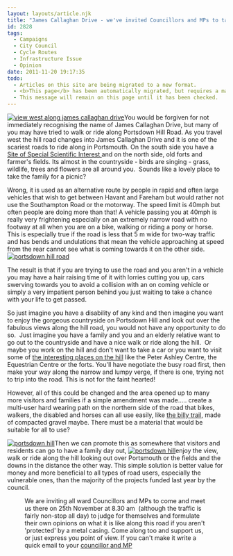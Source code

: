 ```yaml
---
layout: layouts/article.njk
title: "James Callaghan Drive - we've invited Councillors and MPs to take a look on 25th November"
id: 2828
tags:
  - Campaigns
  - City Council
  - Cycle Routes
  - Infrastructure Issue
  - Opinion
date: 2011-11-20 19:17:35
todo:
  - Articles on this site are being migrated to a new format.
  - <b>This page</b> has been automatically migrated, but requires a manual check-&amp;-tune to ensure the format and links all work as expected.
  - This message will remain on this page until it has been checked.
---
```


[![view west along james callaghan drive](http://www.pompeybug.co.uk/wp-content/uploads/2011/11/JCD21-300x225.jpg)](http://www.pompeybug.co.uk/2011/11/james-callaghan-drive-we-invite-councillors-and-mps-to-take-a-look/jcd2-2/)You would be forgiven for not immediately recognising the name of James Callaghan Drive, but many of you may have tried to walk or ride along Portsdown Hill Road. As you travel west the hill road changes into James Callaghan Drive and it is one of the scariest roads to ride along in Portsmouth. On the south side you have a [Site of Special Scientific Interest ](http://www.portsdown.hampshire.org.uk/manage.htm "portsdown SSSi")and on the north side, old forts and farmer's fields. Its almost in the countryside - birds are singing - grass, wildlife, trees and flowers are all around you.  Sounds like a lovely place to take the family for a picnic?

Wrong, it is used as an alternative route by people in rapid and often large vehicles that wish to get between Havant and Fareham but would rather not use the Southampton Road or the motorway. The speed limit is 40mph but often people are doing more than that! A vehicle passing you at 40mph is really very frightening especially on an extremely narrow road with no footway at all when you are on a bike, walking or riding a pony or horse. This is especially true if the road is less that 5 m wide for two-way traffic and has bends and undulations that mean the vehicle approaching at speed from the rear cannot see what is coming towards it on the other side.[![portsdown hill road](http://www.pompeybug.co.uk/wp-content/uploads/2011/11/Portsdown-Hill-road-300x224.jpg)](http://www.pompeybug.co.uk/2011/11/james-callaghan-drive-we-invite-councillors-and-mps-to-take-a-look/portsdown-hill-road/)

The result is that if you are trying to use the road and you aren't in a vehicle you may have a hair raising time of it with lorries cutting you up, cars swerving towards you to avoid a collision with an on coming vehicle or simply a very impatient person behind you just waiting to take a chance with your life to get passed.

So just imagine you have a disability of any kind and then imagine you want to enjoy the gorgeous countryside on Portsdown Hill and look out over the fabulous views along the hill road, you would not have any opportunity to do so.  Just imagine you have a family and you and an elderly relative want to go out to the countryside and have a nice walk or ride along the hill.  Or maybe you work on the hill and don't want to take a car or you want to visit some of [the interesting places on the hill](http://www.portsdown.hampshire.org.uk/places.htm "FOPH website") like the Peter Ashley Centre, the Equestrian Centre or the forts. You'll have negotiate the busy road first, then make your way along the narrow and lumpy verge, if there is one, trying not to trip into the road. This is not for the faint hearted!

However, all of this could be changed and the area opened up to many more visitors and families if a simple amendment was made..... create a multi-user hard wearing path on the northern side of the road that bikes, walkers, the disabled and horses can all use easily, like [the billy trail](http://hampshire.walkandcycle.co.uk/trail_details.php?recordID=HAMPTR0041 "the billy trail"), made of compacted gravel maybe. There must be a material that would be suitable for all to use?

[![portsdown hill](http://www.pompeybug.co.uk/wp-content/uploads/2011/11/portsdown-hill-150x150.jpg)](http://www.pompeybug.co.uk/2011/11/james-callaghan-drive-we-invite-councillors-and-mps-to-take-a-look/portsdown-hill-2/)Then we can promote this as somewhere that visitors and residents can go to have a family day out, [![portsdown hill](http://www.pompeybug.co.uk/wp-content/uploads/2011/11/portsdown-hill-2-150x120.jpg)](http://www.pompeybug.co.uk/2011/11/james-callaghan-drive-we-invite-councillors-and-mps-to-take-a-look/portsdown-hill-2-2/)enjoy the view, walk or ride along the hill looking out over Portsmouth or the fields and the downs in the distance the other way. This simple solution is better value for money and more beneficial to all types of road users, especially the vulnerable ones, than the majority of the projects funded last year by the council.

<figure id="attachment_2834" align="alignright" width="300" caption="second view of JCD"][![](http://www.pompeybug.co.uk/wp-content/uploads/2011/11/JCD3-300x225.jpg)](http://www.pompeybug.co.uk/2011/11/james-callaghan-drive-we-invite-councillors-and-mps-to-take-a-look/jcd3/)</figure>

We are inviting all ward Councillors and MPs to come and meet us there on 25th November at 8.30 am  (although the traffic is fairly non-stop all day) to judge for themselves and formulate their own opinions on what it is like along this road if you aren't 'protected' by a metal casing. Come along too and support us, or just express you point of view. If you can't make it write a quick email to your [councillor and MP](http://www.portsmouth.gov.uk/yourcouncil/councillors-and-MPs.html "councillors and MPs")

&nbsp;